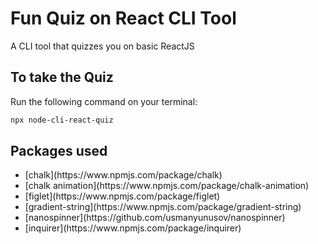 # Fun Quiz on React CLI Tool
A CLI tool that quizzes you on basic ReactJS

## To take the Quiz
Run the following command on your terminal:
```bash
npx node-cli-react-quiz
```

## Packages used
<ul>

<li>[chalk](https://www.npmjs.com/package/chalk) </li>
<li> [chalk animation](https://www.npmjs.com/package/chalk-animation) </li> 
<li> [figlet](https://www.npmjs.com/package/figlet) </li>
<li> [gradient-string](https://www.npmjs.com/package/gradient-string) </li>
<li> [nanospinner](https://github.com/usmanyunusov/nanospinner) </li>
<li> [inquirer](https://www.npmjs.com/package/inquirer) </li> 
</ul>